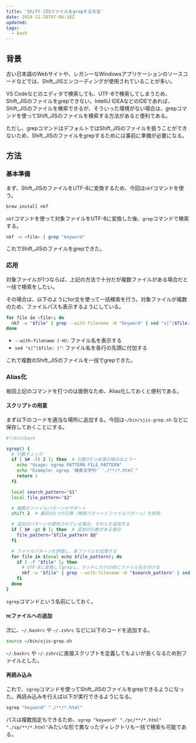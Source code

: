 ```yaml
---
title: 'Shift-JISファイルをgrepする方法'
date: 2024-12-28T07:06:18Z
updated:
tags:
  - bash
---
```


## 背景

古い日本語のWebサイトや、レガシーなWindowsアプリケーションのソースコードなどでは、Shift_JISエンコーディングが使用されていることが多い。

VS Codeなどのエディタで検索しても、UTF-8で検索してしまうため、Shift_JISのファイルをgrepできない。IntelliJ IDEAなどのIDEであれば、Shift_JISのファイルを検索できるが、そういった環境がない場合は、grepコマンドを使ってShift_JISのファイルを検索する方法があると便利である。

ただし、grepコマンドはデフォルトではShift_JISのファイルを扱うことができないため、Shift_JISのファイルをgrepするためには事前に準備が必要になる。

## 方法

### 基本準備

まず、Shift_JISのファイルをUTF-8に変換するため、今回は`nkf`コマンドを使う。

```bash
brew install nkf
```

`nkf`コマンドを使って対象ファイルをUTF-8に変換した後、`grep`コマンドで検索する。

```bash
nkf -w <file> | grep "keyword"
```

これでShift_JISのファイルをgrepできた。

### 応用

対象ファイルが1つならば、上記の方法で十分だが複数ファイルがある場合だと一括で検索をしたい。

その場合は、以下のようにfor文を使って一括検索を行う。対象ファイルが複数のため、ファイルパスも表示するようにしている。

```bash
for file in <file>; do
  nkf -w "$file" | grep --with-filename -H "keyword" | sed "s|^|$file: |"
done
```

- `--with-filename (-H)`: ファイル名を表示する
- `sed "s|^|$file: |"`: ファイル名を各行の先頭に付加する

これで複数のShift_JISのファイルを一括でgrepできた。

### Alias化

毎回上記のコマンドを打つのは面倒なため、Alias化しておくと便利である。

#### スクリプトの用意

まず以下のコードを適当な場所に追加する。今回は`~/bin/sjis-grep.sh` などに保存しておくことにする。

```bash
#!/bin/bash

sgrep() {
  # 引数チェック
  if [ $# -lt 2 ]; then  # 引数が2つ未満の場合はエラー
    echo "Usage: sgrep PATTERN FILE_PATTERN"
    echo "Example: sgrep '検索文字列' './**/*.html'"
    return 1
  fi

  local search_pattern="$1"
  local file_pattern="$2"

  # 複数のファイルパターンのサポート
  shift 2  # 最初の2つの引数（検索パターンとファイルパターン）を削除

  # 追加のパターンが提供されている場合、それらを追加する
  if [ $# -gt 0 ]; then  # 追加の引数がある場合
    file_pattern="$file_pattern $@"
  fi

  # ファイルパターンを評価し、各ファイルを処理する
  for file in $(eval echo $file_pattern); do
    if [ -f "$file" ]; then
      # UTF-8に変換してgrepし、マッチした行の前にファイル名を付ける
      nkf -w "$file" | grep --with-filename -H "$search_pattern" | sed "s|^|$file: |"
    fi
  done
}
```

`sgrep`コマンドという名前にしておく。

#### rcファイルへの追加

次に、`~/.bashrc` や `~/.zshrc` などに以下のコードを追加する。

```bash
source ~/bin/sjis-grep.sh
```

`~/.bashrc` や `~/.zshrc`に直接スクリプトを定義してもよいが長くなるため別ファイルとした。

#### 再読み込み

これで、`sgrep`コマンドを使ってShift_JISのファイルをgrepできるようになった。再読み込みを行えば以下が実行できるようになる。

```bash
sgrep "keyword" "./**/*.html"
```

パスは複数指定もできるため、`sgrep "keyword" "./pc/**/*.html" "./sp/**/*.html"`みたいな形で異なったディレクトリも一括で検索も可能である。
